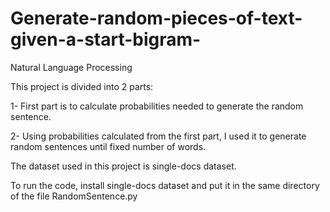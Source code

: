 # Generate-random-pieces-of-text-given-a-start-bigram-
Natural Language Processing


This project is divided into 2 parts:

1- First part is to calculate probabilities needed to generate the random sentence.

2- Using probabilities calculated from the first part, I used it to generate random sentences until fixed number of words.


The dataset used in this project is single-docs dataset.

To run the code, install single-docs dataset and put it in the same directory of the file RandomSentence.py
